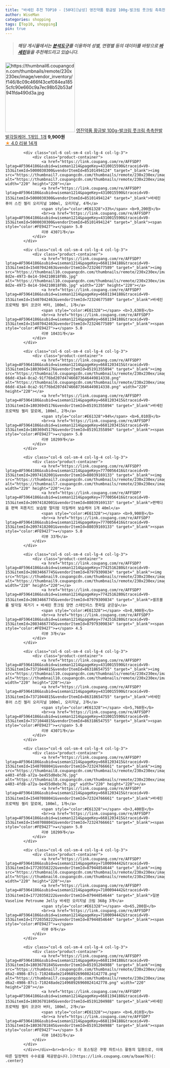 ```yaml
---
title: "바세린 추천 TOP10 - [50대][남성] 영진약품 황금발 100g-발크림 풋크림 촉촉한발 발각질케어, 1개입, 1개"
author: WiseMan
categories: shopping
tags: [Top10, shopping]
pin: true
---
```


> ##### 해당 게시물에서는 [**분석도구**](https://itemscout.io/)를 이용하여 **성별**, **연령별** 등의 데이터를 바탕으로 [**바세린**](https://link.coupang.com/a/baae76)들을 추천해드리고 있습니다.
<div class="container"><div class="row">
            <div class="col-6 col-sm-4 col-lg-4 col-lg-3">
                <div class="product-container">
                    <a href="https://link.coupang.com/re/AFFSDP?lptag=AF5964186&subid=wiseman1214&pageKey=7670001540&traceid=V0-153&itemId=20457957152&vendorItemId=87537894327" target="_blank"><img src="https://thumbnail6.coupangcdn.com/thumbnails/remote/230x230ex/image/vendor_inventory/f146/8c09c466f43cef084ea1855cfc90e660c9a7ec98b52b53af941fda490d3a.jpg" alt="https://thumbnail6.coupangcdn.com/thumbnails/remote/230x230ex/image/vendor_inventory/f146/8c09c466f43cef084ea1855cfc90e660c9a7ec98b52b53af941fda490d3a.jpg" width="220" height="220"></a>
                    <a href="https://link.coupang.com/re/AFFSDP?lptag=AF5964186&subid=wiseman1214&pageKey=7670001540&traceid=V0-153&itemId=20457957152&vendorItemId=87537894327" target="_blank">영진약품 황금발 100g-발크림 풋크림 촉촉한발 발각질케어, 1개입, 1개</a>
                    <span style="color:#E61328"></span> <b>9,900원</b>
                    <br><a href="https://link.coupang.com/re/AFFSDP?lptag=AF5964186&subid=wiseman1214&pageKey=7670001540&traceid=V0-153&itemId=20457957152&vendorItemId=87537894327" target="_blank"><span style="color:#FE9427">★</span> 4.0
                    리뷰 14개</a>
                </div>
            </div>
            
            <div class="col-6 col-sm-4 col-lg-4 col-lg-3">
                <div class="product-container">
                    <a href="https://link.coupang.com/re/AFFSDP?lptag=AF5964186&subid=wiseman1214&pageKey=4310015590&traceid=V0-153&itemId=5000030300&vendorItemId=85101494124" target="_blank"><img src="https://thumbnail7.coupangcdn.com/thumbnails/remote/230x230ex/image/vendor_inventory/dc49/bf47c58a4b24dd24d075b1b7c4cdae01e4e38aa23a10fc3433a2fbb17700.jpg" alt="https://thumbnail7.coupangcdn.com/thumbnails/remote/230x230ex/image/vendor_inventory/dc49/bf47c58a4b24dd24d075b1b7c4cdae01e4e38aa23a10fc3433a2fbb17700.jpg" width="220" height="220"></a>
                    <a href="https://link.coupang.com/re/AFFSDP?lptag=AF5964186&subid=wiseman1214&pageKey=4310015590&traceid=V0-153&itemId=5000030300&vendorItemId=85101494124" target="_blank">바세린 퓨어 스킨 젤리 오리지널 100ml, 오리지날, 4개</a>
                    <span style="color:#E61328">33%</span> <b>9,200원</b>
                    <br><a href="https://link.coupang.com/re/AFFSDP?lptag=AF5964186&subid=wiseman1214&pageKey=4310015590&traceid=V0-153&itemId=5000030300&vendorItemId=85101494124" target="_blank"><span style="color:#FE9427">★</span> 5.0
                    리뷰 43071개</a>
                </div>
            </div>
            
            <div class="col-6 col-sm-4 col-lg-4 col-lg-3">
                <div class="product-container">
                    <a href="https://link.coupang.com/re/AFFSDP?lptag=AF5964186&subid=wiseman1214&pageKey=6681194188&traceid=V0-153&itemId=15407042463&vendorItemId=72324677589" target="_blank"><img src="https://thumbnail10.coupangcdn.com/thumbnails/remote/230x230ex/image/retail/images/2020/10/22/9/8/2e67eb91-8d2e-4973-8e14-594210018f0b.jpg" alt="https://thumbnail10.coupangcdn.com/thumbnails/remote/230x230ex/image/retail/images/2020/10/22/9/8/2e67eb91-8d2e-4973-8e14-594210018f0b.jpg" width="220" height="220"></a>
                    <a href="https://link.coupang.com/re/AFFSDP?lptag=AF5964186&subid=wiseman1214&pageKey=6681194188&traceid=V0-153&itemId=15407042463&vendorItemId=72324677589" target="_blank">바세린 프로텍팅 젤리 코코아 버터, 100ml, 1개</a>
                    <span style="color:#E61328"></span> <b>3,630원</b>
                    <br><a href="https://link.coupang.com/re/AFFSDP?lptag=AF5964186&subid=wiseman1214&pageKey=6681194188&traceid=V0-153&itemId=15407042463&vendorItemId=72324677589" target="_blank"><span style="color:#FE9427">★</span> 5.0
                    리뷰 10431개</a>
                </div>
            </div>
            
            <div class="col-6 col-sm-4 col-lg-4 col-lg-3">
                <div class="product-container">
                    <a href="https://link.coupang.com/re/AFFSDP?lptag=AF5964186&subid=wiseman1214&pageKey=6681203415&traceid=V0-153&itemId=18036945176&vendorItemId=85191355894" target="_blank"><img src="https://thumbnail6.coupangcdn.com/thumbnails/remote/230x230ex/image/retail/images/e55413c9-66dd-43a4-8ca2-91f76bd207d47466873646449814338.png" alt="https://thumbnail6.coupangcdn.com/thumbnails/remote/230x230ex/image/retail/images/e55413c9-66dd-43a4-8ca2-91f76bd207d47466873646449814338.png" width="220" height="220"></a>
                    <a href="https://link.coupang.com/re/AFFSDP?lptag=AF5964186&subid=wiseman1214&pageKey=6681203415&traceid=V0-153&itemId=18036945176&vendorItemId=85191355894" target="_blank">바세린 프로텍팅 젤리 알로에, 100ml, 2개</a>
                    <span style="color:#E61328">94%</span> <b>6,010원</b>
                    <br><a href="https://link.coupang.com/re/AFFSDP?lptag=AF5964186&subid=wiseman1214&pageKey=6681203415&traceid=V0-153&itemId=18036945176&vendorItemId=85191355894" target="_blank"><span style="color:#FE9427">★</span> 5.0
                    리뷰 10299개</a>
                </div>
            </div>
            
            <div class="col-6 col-sm-4 col-lg-4 col-lg-3">
                <div class="product-container">
                    <a href="https://link.coupang.com/re/AFFSDP?lptag=AF5964186&subid=wiseman1214&pageKey=7770056416&traceid=V0-153&itemId=20974182001&vendorItemId=88039169133" target="_blank"><img src="https://thumbnail7.coupangcdn.com/thumbnails/remote/230x230ex/image/vendor_inventory/8fbd/9648796076756683ad8869943c92ba5b63a373b7a244da1015f5a8e29e7d.jpg" alt="https://thumbnail7.coupangcdn.com/thumbnails/remote/230x230ex/image/vendor_inventory/8fbd/9648796076756683ad8869943c92ba5b63a373b7a244da1015f5a8e29e7d.jpg" width="220" height="220"></a>
                    <a href="https://link.coupang.com/re/AFFSDP?lptag=AF5964186&subid=wiseman1214&pageKey=7770056416&traceid=V0-153&itemId=20974182001&vendorItemId=88039169133" target="_blank">편백다움 편백 피톤치드 보습밤 멀티밤 각질케어 보습케어 1개 40ml</a>
                    <span style="color:#E61328"></span> <b>9,900원</b>
                    <br><a href="https://link.coupang.com/re/AFFSDP?lptag=AF5964186&subid=wiseman1214&pageKey=7770056416&traceid=V0-153&itemId=20974182001&vendorItemId=88039169133" target="_blank"><span style="color:#FE9427">★</span> 5.0
                    리뷰 33개</a>
                </div>
            </div>
            
            <div class="col-6 col-sm-4 col-lg-4 col-lg-3">
                <div class="product-container">
                    <a href="https://link.coupang.com/re/AFFSDP?lptag=AF5964186&subid=wiseman1214&pageKey=7742516280&traceid=V0-153&itemId=20834667745&vendorItemId=87979309834" target="_blank"><img src="https://thumbnail9.coupangcdn.com/thumbnails/remote/230x230ex/image/vendor_inventory/4daa/823e916c6d6b3ea6bb4a93a71f55573118a7a93b6f84a2eeb1cbdd9ddcc9.jpg" alt="https://thumbnail9.coupangcdn.com/thumbnails/remote/230x230ex/image/vendor_inventory/4daa/823e916c6d6b3ea6bb4a93a71f55573118a7a93b6f84a2eeb1cbdd9ddcc9.jpg" width="220" height="220"></a>
                    <a href="https://link.coupang.com/re/AFFSDP?lptag=AF5964186&subid=wiseman1214&pageKey=7742516280&traceid=V0-153&itemId=20834667745&vendorItemId=87979309834" target="_blank">셀프블룸 발각질 제거기 + 바세린 풋크림 양면 스테인리스 풋파일 굳은살</a>
                    <span style="color:#E61328"></span> <b>8,900원</b>
                    <br><a href="https://link.coupang.com/re/AFFSDP?lptag=AF5964186&subid=wiseman1214&pageKey=7742516280&traceid=V0-153&itemId=20834667745&vendorItemId=87979309834" target="_blank"><span style="color:#FE9427">★</span> 4.5
                    리뷰 3개</a>
                </div>
            </div>
            
            <div class="col-6 col-sm-4 col-lg-4 col-lg-3">
                <div class="product-container">
                    <a href="https://link.coupang.com/re/AFFSDP?lptag=AF5964186&subid=wiseman1214&pageKey=4310015590&traceid=V0-153&itemId=7371044815&vendorItemId=86318654755" target="_blank"><img src="https://thumbnail10.coupangcdn.com/thumbnails/remote/230x230ex/image/vendor_inventory/d918/a90d971053968430ae08b418344fcb43c2e22a8929b5e335adc8bbfb07e5.jpg" alt="https://thumbnail10.coupangcdn.com/thumbnails/remote/230x230ex/image/vendor_inventory/d918/a90d971053968430ae08b418344fcb43c2e22a8929b5e335adc8bbfb07e5.jpg" width="220" height="220"></a>
                    <a href="https://link.coupang.com/re/AFFSDP?lptag=AF5964186&subid=wiseman1214&pageKey=4310015590&traceid=V0-153&itemId=7371044815&vendorItemId=86318654755" target="_blank">바세린 퓨어 스킨 젤리 오리지널 100ml, 오리지날, 2개</a>
                    <span style="color:#E61328"></span> <b>5,760원</b>
                    <br><a href="https://link.coupang.com/re/AFFSDP?lptag=AF5964186&subid=wiseman1214&pageKey=4310015590&traceid=V0-153&itemId=7371044815&vendorItemId=86318654755" target="_blank"><span style="color:#FE9427">★</span> 5.0
                    리뷰 43071개</a>
                </div>
            </div>
            
            <div class="col-6 col-sm-4 col-lg-4 col-lg-3">
                <div class="product-container">
                    <a href="https://link.coupang.com/re/AFFSDP?lptag=AF5964186&subid=wiseman1214&pageKey=6681203415&traceid=V0-153&itemId=15407088041&vendorItemId=72324766661" target="_blank"><img src="https://thumbnail8.coupangcdn.com/thumbnails/remote/230x230ex/image/retail/images/2020/10/22/9/3/120ce387-e403-4fd8-a72a-be455d0ebc76.jpg" alt="https://thumbnail8.coupangcdn.com/thumbnails/remote/230x230ex/image/retail/images/2020/10/22/9/3/120ce387-e403-4fd8-a72a-be455d0ebc76.jpg" width="220" height="220"></a>
                    <a href="https://link.coupang.com/re/AFFSDP?lptag=AF5964186&subid=wiseman1214&pageKey=6681203415&traceid=V0-153&itemId=15407088041&vendorItemId=72324766661" target="_blank">바세린 프로텍팅 젤리 알로에, 100ml, 1개</a>
                    <span style="color:#E61328"></span> <b>3,400원</b>
                    <br><a href="https://link.coupang.com/re/AFFSDP?lptag=AF5964186&subid=wiseman1214&pageKey=6681203415&traceid=V0-153&itemId=15407088041&vendorItemId=72324766661" target="_blank"><span style="color:#FE9427">★</span> 5.0
                    리뷰 10299개</a>
                </div>
            </div>
            
            <div class="col-6 col-sm-4 col-lg-4 col-lg-3">
                <div class="product-container">
                    <a href="https://link.coupang.com/re/AFFSDP?lptag=AF5964186&subid=wiseman1214&pageKey=7100094442&traceid=V0-153&itemId=17720358222&vendorItemId=87944854644" target="_blank"><img src="https://thumbnail6.coupangcdn.com/thumbnails/remote/230x230ex/image/vendor_inventory/4984/488b0946eb7b3975174d0e392a2a730ce677aca37e8f6074413fe0d1746f.jpg" alt="https://thumbnail6.coupangcdn.com/thumbnails/remote/230x230ex/image/vendor_inventory/4984/488b0946eb7b3975174d0e392a2a730ce677aca37e8f6074413fe0d1746f.jpg" width="220" height="220"></a>
                    <a href="https://link.coupang.com/re/AFFSDP?lptag=AF5964186&subid=wiseman1214&pageKey=7100094442&traceid=V0-153&itemId=17720358222&vendorItemId=87944854644" target="_blank">일본 Vaseline Petroume Jelly 바세린 오리지널 크림 368g 3개</a>
                    <span style="color:#E61328"></span> <b>65,200원</b>
                    <br><a href="https://link.coupang.com/re/AFFSDP?lptag=AF5964186&subid=wiseman1214&pageKey=7100094442&traceid=V0-153&itemId=17720358222&vendorItemId=87944854644" target="_blank"><span style="color:#FE9427">★</span> 
                    리뷰 0개</a>
                </div>
            </div>
            
            <div class="col-6 col-sm-4 col-lg-4 col-lg-3">
                <div class="product-container">
                    <a href="https://link.coupang.com/re/AFFSDP?lptag=AF5964186&subid=wiseman1214&pageKey=6681194188&traceid=V0-153&itemId=18036781845&vendorItemId=85191204988" target="_blank"><img src="https://thumbnail7.coupangcdn.com/thumbnails/remote/230x230ex/image/retail/images/19ca075d-d6a2-4986-87c1-710248ade214968926960824142778.png" alt="https://thumbnail7.coupangcdn.com/thumbnails/remote/230x230ex/image/retail/images/19ca075d-d6a2-4986-87c1-710248ade214968926960824142778.png" width="220" height="220"></a>
                    <a href="https://link.coupang.com/re/AFFSDP?lptag=AF5964186&subid=wiseman1214&pageKey=6681194188&traceid=V0-153&itemId=18036781845&vendorItemId=85191204988" target="_blank">바세린 프로텍팅 젤리 코코아 버터, 100ml, 2개</a>
                    <span style="color:#E61328"></span> <b>6,010원</b>
                    <br><a href="https://link.coupang.com/re/AFFSDP?lptag=AF5964186&subid=wiseman1214&pageKey=6681194188&traceid=V0-153&itemId=18036781845&vendorItemId=85191204988" target="_blank"><span style="color:#FE9427">★</span> 5.0
                    리뷰 10431개</a>
                </div>
            </div>
            </div></div><br><br>[👉 이 포스팅은 쿠팡 파트너스 활동의 일환으로, 이에 따른 일정액의 수수료를 제공받습니다.](https://link.coupang.com/a/baae76){: .center}